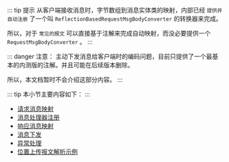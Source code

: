 

::: tip 提示
从客户端接收消息时，字节数组到消息实体类的映射，内部已经 `提供并自动注册` 了一个叫 `ReflectionBasedRequestMsgBodyConverter` 的转换器来完成。

所以，对于 `常见的报文` 可以直接基于注解来完成自动映射，而没必要提供一个 `RequestMsgBodyConverter` 。
:::

::: danger 注意： 
主动下发消息给客户端时的编码问题，目前只提供了一个最基本的内测版的注解。并且可能在后续版本删除。

所以，本文档暂时不会介绍这部分内容。
:::

::: tip
本小节主要内容如下：
:::

- [请求消息映射](docs/v1/jt-808/guide/annotation-based-dev/req-msg-mapping.md)
- [消息处理器注册](docs/v1/jt-808/guide/annotation-based-dev/msg-handler-register.md)
- [响应消息映射](docs/v1/jt-808/guide/annotation-based-dev/resp-msg-mapping.md)
- [消息下发](docs/v1/jt-808/guide/annotation-based-dev/msg-push.md)
- [异常处理](docs/v1/jt-808/guide/annotation-based-dev/exception-handler.md)
- [位置上传报文解析示例](docs/v1/jt-808/guide/annotation-based-dev/location-msg-parse-demo.md)
